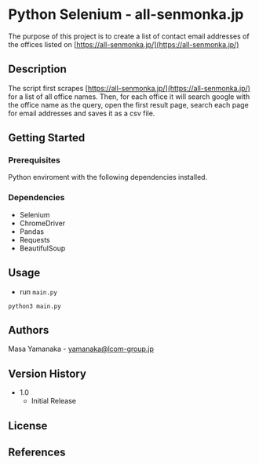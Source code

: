 # Python Selenium - all-senmonka.jp

The purpose of this project is to create a list of contact email addresses of the offices listed on [https://all-senmonka.jp/](https://all-senmonka.jp/)

## Description

The script first scrapes [https://all-senmonka.jp/](https://all-senmonka.jp/) for a list of all office names. Then, for each office it will search google with the office name as the query, open the first result page, search each page for email addresses and saves it as a csv file.

## Getting Started

### Prerequisites

Python enviroment with the following dependencies installed.

### Dependencies

-   Selenium
-   ChromeDriver
-   Pandas
-   Requests
-   BeautifulSoup

## Usage

-   run `main.py`

```
python3 main.py
```

## Authors

Masa Yamanaka - [yamanaka@lcom-group.jp](yamanaka@lcom-group.jp)

## Version History

-   1.0
    -   Initial Release

## License


## References

